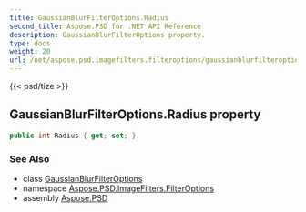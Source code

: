 ```yaml
---
title: GaussianBlurFilterOptions.Radius
second_title: Aspose.PSD for .NET API Reference
description: GaussianBlurFilterOptions property. 
type: docs
weight: 20
url: /net/aspose.psd.imagefilters.filteroptions/gaussianblurfilteroptions/radius/
---
```

{{< psd/tize >}}
## GaussianBlurFilterOptions.Radius property

```csharp
public int Radius { get; set; }
```

### See Also

* class [GaussianBlurFilterOptions](../)
* namespace [Aspose.PSD.ImageFilters.FilterOptions](../../gaussianblurfilteroptions/)
* assembly [Aspose.PSD](../../../)


